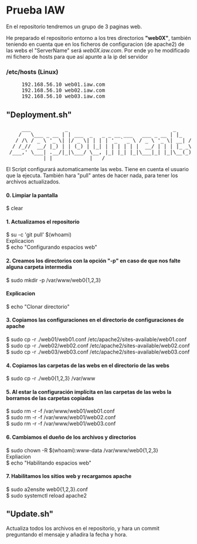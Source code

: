 
# Prueba IAW
En el repositorio tendremos un grupo de 3 paginas web.

He preparado el repositorio entorno a los tres directorios <b>"web0X"</b>,
también teniendo en cuenta que en los ficheros de configuracion (de apache2) de las webs
el "ServerName" será <i>web0X.iaw.com</i>. Por ende yo he modificado mi fichero de hosts
para que así apunte a la ip del servidor

### /etc/hosts (Linux)
<pre>
     192.168.56.10 web01.iaw.com
     192.168.56.10 web02.iaw.com
     192.168.56.10 web03.iaw.com
</pre>

## "Deployment.sh"
<pre>
     ___           _                                  _         _
    /   \___ _ __ | | ___  _   _ _ __ ___   ___ _ __ | |_   ___| |__
   / /\ / _ \ '_ \| |/ _ \| | | | '_ ` _ \ / _ \ '_ \| __| / __| '_ \
  / /_//  __/ |_) | | (_) | |_| | | | | | |  __/ | | | |_ _\__ \ | | |
 /___,' \___| .__/|_|\___/ \__, |_| |_| |_|\___|_| |_|\__(_)___/_| |_|
            |_|            |___/
</pre>
El Script configurará automaticamente las webs. Tiene en cuenta el usuario que la ejecuta.
También hara "pull" antes de hacer nada, para tener los archivos actualizados.

#### 0. Limpiar la pantalla <br>
$ clear<br>
#### 1. Actualizamos el repositorio<br>
$ su -c 'git pull' $(whoami)<br>
Explicacion<br>
$ echo "Configurando espacios web"<br>
#### 2. Creamos los directorios con la opción "-p" en caso de que nos falte alguna carpeta intermedia<br>
$ sudo mkdir -p /var/www/web0{1,2,3}<br>
#### Explicacion<br>
$ echo "Clonar directorio"<br>
#### 3. Copiamos las configuraciones en el directorio de configuraciones de apache<br>
$ sudo cp -r ./web01/web01.conf /etc/apache2/sites-available/web01.conf<br>
$ sudo cp -r ./web02/web02.conf /etc/apache2/sites-available/web02.conf<br>
$ sudo cp -r ./web03/web03.conf /etc/apache2/sites-available/web03.conf<br>
#### 4. Copiamos las carpetas de las webs en el directorio de las webs<br>
$ sudo cp -r ./web0{1,2,3} /var/www<br>
#### 5. Al estar la configuración implícita en las carpetas de las webs la borramos de las carpetas copiadas<br>
$ sudo rm -r -f /var/www/web01/web01.conf<br>
$ sudo rm -r -f /var/www/web01/web02.conf<br>
$ sudo rm -r -f /var/www/web01/web03.conf<br>
#### 6. Cambiamos el dueño de los archivos y directorios<br>
$ sudo chown -R $(whoami):www-data /var/www/web0{1,2,3}<br>
Expliacion<br>
$ echo "Habilitando espacios web"<br>
#### 7. Habilitamos los sitios web y recargamos apache<br>
$ sudo a2ensite web0{1,2,3}.conf<br>
$ sudo systemctl reload apache2<br>


## "Update.sh"
Actualiza todos los archivos en el repositorio, y hara un commit
preguntando el mensaje y añadira la fecha y hora.
